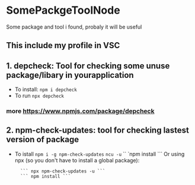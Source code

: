 # SomePackgeToolNode
Some package and tool i found, probaly it will be useful
## This include my profile in VSC
## 1. depcheck: Tool for checking some unuse package/libary in yourapplication

- To install:
        ``` npm i depcheck ```
- To run 
        ``` npx depcheck ```
### more https://www.npmjs.com/package/depcheck
## 2. npm-check-updates: tool for checking lastest version of package
- To istall
        ``` npm i -g npm-check-updates ```
        ``` ncu -u ```
        `` `npm install ```
Or using npx (so you don't have to install a global package):

        ``` npx npm-check-updates -u ```
        ``` npm install ```
